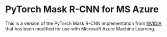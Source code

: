 # PyTorch Mask R-CNN for MS Azure

This is a version of the PyTorch Mask R-CNN implementation from
[NVIDIA](https://github.com/NVIDIA/DeepLearningExamples/tree/master/PyTorch/Segmentation/MaskRCNN/pytorch)
that has been modified for use with Microsoft Azure Machine Learning.



